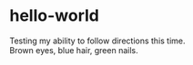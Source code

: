 # hello-world
Testing my ability to follow directions this time.  
Brown eyes, blue hair, green nails.
